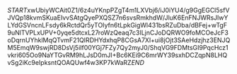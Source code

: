 $START$xwUbiyWCAit0Z1/6z4uYKnpPZgT4m1LXVbj6/iJ0iYU4/g9GgEGCl5sfVJVQp18kvmSKuaEIvvSAtgQyePXQSZ7n6svsRmkhdW/JluK6EnFNJWRsJlwYLYdGSVncnLFsdy6kRctdQr5yTOIyfn6tLpkGigWl431bsRZuDba/dBFej+wTgF9uNlTVPLxUPV+0yqe5dtcxL27roWzQeaq7c3ILjnCJoDQRWO9foMCOeJcF3oDqrnUYhklMqQTvmF21QIRDHYdxhqP8CGsA7Xl+ui8jOjt3SAeHdzjhz3ENJQM5EmqW9swjRD8DsVj5iIf00YGj7FZy7Qy2myJ0/ShqVG9FDMtsGI9PqcHcz1vkri605Oo9NaYTGvRM9hLJsD0mJI+Bc6KEi9C6mrWY39sxhDCZqpN8LHQvSg2iKc9eIpksntQOAQUwf4w3KP7kWaRZ$END$